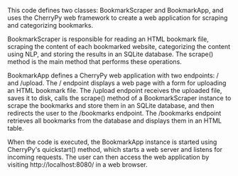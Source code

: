 This code defines two classes: BookmarkScraper and BookmarkApp, and uses the CherryPy web framework to create a web application for scraping and categorizing bookmarks.

BookmarkScraper is responsible for reading an HTML bookmark file, scraping the content of each bookmarked website, categorizing the content using NLP, and storing the results in an SQLite database. The scrape() method is the main method that performs these operations.

BookmarkApp defines a CherryPy web application with two endpoints: / and /upload. The / endpoint displays a web page with a form for uploading an HTML bookmark file. The /upload endpoint receives the uploaded file, saves it to disk, calls the scrape() method of a BookmarkScraper instance to scrape the bookmarks and store them in an SQLite database, and then redirects the user to the /bookmarks endpoint. The /bookmarks endpoint retrieves all bookmarks from the database and displays them in an HTML table.

When the code is executed, the BookmarkApp instance is started using CherryPy's quickstart() method, which starts a web server and listens for incoming requests. The user can then access the web application by visiting http://localhost:8080/ in a web browser.




